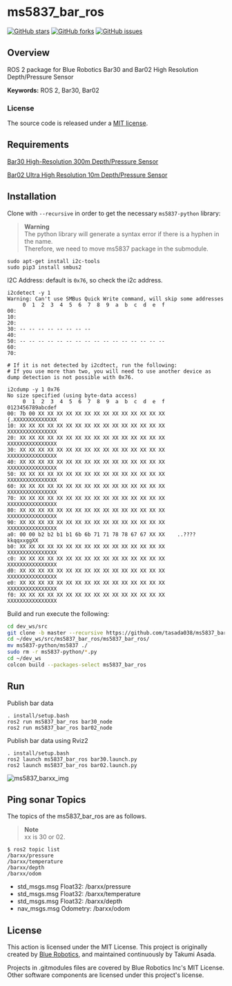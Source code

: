 # ms5837_bar_ros

[![GitHub stars](https://img.shields.io/github/stars/tasada038/ms5837_bar_ros.svg?style=social&label=Star&maxAge=2592000)](https://github.com/tasada038/ms5837_bar_ros/stargazers/)
[![GitHub forks](https://img.shields.io/github/forks/tasada038/ms5837_bar_ros.svg?style=social&label=Fork&maxAge=2592000)](https://github.com/tasada038/ms5837_bar_ros/network/)
[![GitHub issues](https://img.shields.io/github/issues/tasada038/ms5837_bar_ros.svg)](https://github.com/tasada038/ms5837_bar_ros/issues/)

## Overview

ROS 2 package for Blue Robotics Bar30 and Bar02 High Resolution Depth/Pressure Sensor

**Keywords:** ROS 2, Bar30, Bar02

### License

The source code is released under a [MIT license](LICENSE).

## Requirements
[Bar30 High-Resolution 300m Depth/Pressure Sensor](https://bluerobotics.com/store/sensors-sonars-cameras/sensors/bar30-sensor-r1/)

[Bar02 Ultra High Resolution 10m Depth/Pressure Sensor](https://bluerobotics.com/store/sensors-sonars-cameras/sensors/bar02-sensor-r1-rp/)

## Installation

Clone with `--recursive` in order to get the necessary `ms5837-python` library:

> **Warning**\
> The python library will generate a syntax error if there is a hyphen in the name.\
> Therefore, we need to move ms5837 package in the submodule.

```
sudo apt-get install i2c-tools
sudo pip3 install smbus2
```

I2C Address: default is `0x76`, so check the i2c address.

```sh: Terminal
i2cdetect -y 1
Warning: Can't use SMBus Quick Write command, will skip some addresses
     0  1  2  3  4  5  6  7  8  9  a  b  c  d  e  f
00:
10:
20:
30: -- -- -- -- -- -- -- --
40:
50: -- -- -- -- -- -- -- -- -- -- -- -- -- -- -- --
60:
70:

# If it is not detected by i2cdtect, run the following:
# If you use more than two, you will need to use another device as dump detection is not possible with 0x76.

i2cdump -y 1 0x76
No size specified (using byte-data access)
     0  1  2  3  4  5  6  7  8  9  a  b  c  d  e  f    0123456789abcdef
00: 7b 00 XX XX XX XX XX XX XX XX XX XX XX XX XX XX    {.XXXXXXXXXXXXXX
10: XX XX XX XX XX XX XX XX XX XX XX XX XX XX XX XX    XXXXXXXXXXXXXXXX
20: XX XX XX XX XX XX XX XX XX XX XX XX XX XX XX XX    XXXXXXXXXXXXXXXX
30: XX XX XX XX XX XX XX XX XX XX XX XX XX XX XX XX    XXXXXXXXXXXXXXXX
40: XX XX XX XX XX XX XX XX XX XX XX XX XX XX XX XX    XXXXXXXXXXXXXXXX
50: XX XX XX XX XX XX XX XX XX XX XX XX XX XX XX XX    XXXXXXXXXXXXXXXX
60: XX XX XX XX XX XX XX XX XX XX XX XX XX XX XX XX    XXXXXXXXXXXXXXXX
70: XX XX XX XX XX XX XX XX XX XX XX XX XX XX XX XX    XXXXXXXXXXXXXXXX
80: XX XX XX XX XX XX XX XX XX XX XX XX XX XX XX XX    XXXXXXXXXXXXXXXX
90: XX XX XX XX XX XX XX XX XX XX XX XX XX XX XX XX    XXXXXXXXXXXXXXXX
a0: 00 00 b2 b2 b1 b1 6b 6b 71 71 78 78 67 67 XX XX    ..????kkqqxxggXX
b0: XX XX XX XX XX XX XX XX XX XX XX XX XX XX XX XX    XXXXXXXXXXXXXXXX
c0: XX XX XX XX XX XX XX XX XX XX XX XX XX XX XX XX    XXXXXXXXXXXXXXXX
d0: XX XX XX XX XX XX XX XX XX XX XX XX XX XX XX XX    XXXXXXXXXXXXXXXX
e0: XX XX XX XX XX XX XX XX XX XX XX XX XX XX XX XX    XXXXXXXXXXXXXXXX
f0: XX XX XX XX XX XX XX XX XX XX XX XX XX XX XX XX    XXXXXXXXXXXXXXXX
```

Build and run execute the following:

```sh
cd dev_ws/src
git clone -b master --recursive https://github.com/tasada038/ms5837_bar_ros.git
cd ~/dev_ws/src/ms5837_bar_ros/ms5837_bar_ros/
mv ms5837-python/ms5837 ./
sudo rm -r ms5837-python/*.py
cd ~/dev_ws
colcon build --packages-select ms5837_bar_ros
```

## Run
Publish bar data
```
. install/setup.bash
ros2 run ms5837_bar_ros bar30_node
ros2 run ms5837_bar_ros bar02_node
```

Publish bar data using Rviz2
```
. install/setup.bash
ros2 launch ms5837_bar_ros bar30.launch.py
ros2 launch ms5837_bar_ros bar02.launch.py
```

![ms5837_barxx_img](img/ms5837_barxx.png)

## Ping sonar Topics
The topics of the ms5837_bar_ros are as follows.

> **Note**\
> xx is 30 or 02.


```
$ ros2 topic list
/barxx/pressure
/barxx/temperature
/barxx/depth
/barxx/odom
```

- std_msgs.msg Float32: /barxx/pressure
- std_msgs.msg Float32: /barxx/temperature
- std_msgs.msg Float32: /barxx/depth
- nav_msgs.msg Odometry: /barxx/odom

## License
This action is licensed under the MIT License. This project is originally created by [Blue Robotics](https://github.com/bluerobotics), and maintained continuously by Takumi Asada.

Projects in .gitmodules files are covered by Blue Robotics Inc's MIT License.
Other software components are licensed under this project's license.
